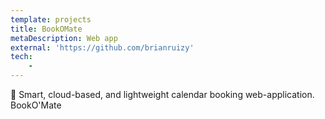 ```yaml
---
template: projects
title: BookOMate
metaDescription: Web app
external: 'https://github.com/brianruizy'
tech: 
    - 
---
```

📅 Smart, cloud-based, and lightweight calendar booking web-application. BookO'Mate 

